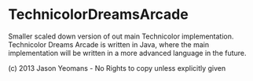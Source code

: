 TechnicolorDreamsArcade
=======================

Smaller scaled down version of out main Technicolor implementation.  Technicolor Dreams Arcade is written in Java, where the main implementation will be written in a more advanced language in the future.


(c) 2013 Jason Yeomans - No Rights to copy unless explicitly given
